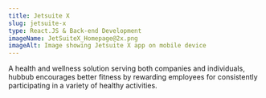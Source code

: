 ```yaml
---
title: Jetsuite X
slug: jetsuite-x
type: React.JS & Back-end Development
imageName: JetSuiteX_Homepage@2x.png
imageAlt: Image showing Jetsuite X app on mobile device
---
```

A health and wellness solution serving both companies and individuals, hubbub encourages better fitness by rewarding employees for consistently participating in a variety of healthy activities.